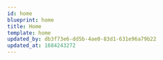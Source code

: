 ```yaml
---
id: home
blueprint: home
title: Home
template: home
updated_by: db3f73e6-dd5b-4ae0-83d1-631e96a79b22
updated_at: 1684243272
---
```

